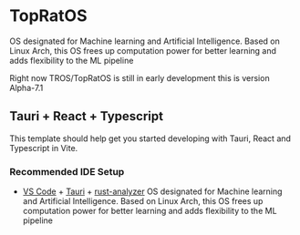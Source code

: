 # TopRatOS

OS designated for Machine learning and Artificial Intelligence. Based on Linux Arch, this OS frees up computation power for better learning and adds flexibility to the ML pipeline

Right now TROS/TopRatOS is still in early development this is version Alpha-7.1 

## Tauri + React + Typescript

This template should help get you started developing with Tauri, React and Typescript in Vite.

### Recommended IDE Setup

- [VS Code](https://code.visualstudio.com/) + [Tauri](https://marketplace.visualstudio.com/items?itemName=tauri-apps.tauri-vscode) + [rust-analyzer](https://marketplace.visualstudio.com/items?itemName=rust-lang.rust-analyzer)
OS designated for Machine learning and Artificial Intelligence. Based on Linux Arch, this OS frees up computation power for better learning and adds flexibility to the ML pipeline

